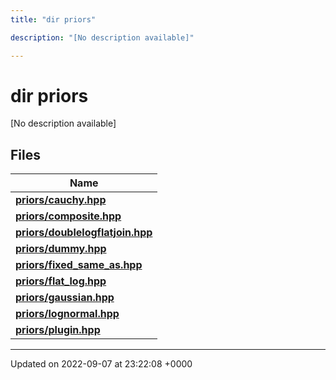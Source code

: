```yaml
---
title: "dir priors"

description: "[No description available]"

---
```


# dir priors

[No description available]

## Files

| Name           |
| -------------- |
| **[priors/cauchy.hpp](/documentation/code/files/cauchy_8hpp/#file-cauchyhpp)**  |
| **[priors/composite.hpp](/documentation/code/files/composite_8hpp/#file-compositehpp)**  |
| **[priors/doublelogflatjoin.hpp](/documentation/code/files/doublelogflatjoin_8hpp/#file-doublelogflatjoinhpp)**  |
| **[priors/dummy.hpp](/documentation/code/files/dummy_8hpp/#file-dummyhpp)**  |
| **[priors/fixed_same_as.hpp](/documentation/code/files/fixed__same__as_8hpp/#file-fixed-same-ashpp)**  |
| **[priors/flat_log.hpp](/documentation/code/files/flat__log_8hpp/#file-flat-loghpp)**  |
| **[priors/gaussian.hpp](/documentation/code/files/gaussian_8hpp/#file-gaussianhpp)**  |
| **[priors/lognormal.hpp](/documentation/code/files/lognormal_8hpp/#file-lognormalhpp)**  |
| **[priors/plugin.hpp](/documentation/code/files/plugin_8hpp/#file-pluginhpp)**  |






-------------------------------

Updated on 2022-09-07 at 23:22:08 +0000
